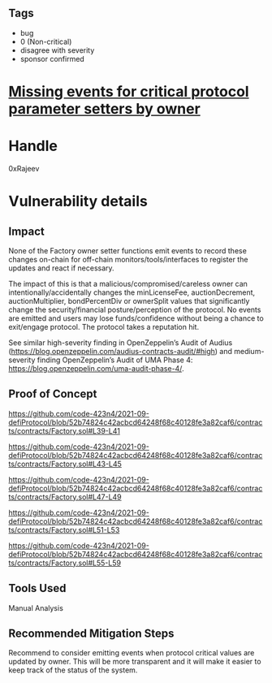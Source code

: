 ## Tags

- bug
- 0 (Non-critical)
- disagree with severity
- sponsor confirmed

# [Missing events for critical protocol parameter setters by owner](https://github.com/code-423n4/2021-09-defiprotocol-findings/issues/171) 

# Handle

0xRajeev


# Vulnerability details

## Impact

None of the Factory owner setter functions emit events to record these changes on-chain for off-chain monitors/tools/interfaces to register the updates and react if necessary.

The impact of this is that a malicious/compromised/careless owner can intentionally/accidentally changes the minLicenseFee, auctionDecrement, auctionMultiplier, bondPercentDiv or ownerSplit values that significantly change the security/financial posture/perception of the protocol. No events are emitted and users may lose funds/confidence without being a chance to exit/engage protocol. The protocol takes a reputation hit.


See similar high-severity finding in OpenZeppelin’s Audit of Audius (https://blog.openzeppelin.com/audius-contracts-audit/#high) and medium-severity finding OpenZeppelin’s Audit of UMA Phase 4: https://blog.openzeppelin.com/uma-audit-phase-4/.

## Proof of Concept

https://github.com/code-423n4/2021-09-defiProtocol/blob/52b74824c42acbcd64248f68c40128fe3a82caf6/contracts/contracts/Factory.sol#L39-L41

https://github.com/code-423n4/2021-09-defiProtocol/blob/52b74824c42acbcd64248f68c40128fe3a82caf6/contracts/contracts/Factory.sol#L43-L45

https://github.com/code-423n4/2021-09-defiProtocol/blob/52b74824c42acbcd64248f68c40128fe3a82caf6/contracts/contracts/Factory.sol#L47-L49

https://github.com/code-423n4/2021-09-defiProtocol/blob/52b74824c42acbcd64248f68c40128fe3a82caf6/contracts/contracts/Factory.sol#L51-L53

https://github.com/code-423n4/2021-09-defiProtocol/blob/52b74824c42acbcd64248f68c40128fe3a82caf6/contracts/contracts/Factory.sol#L55-L59


## Tools Used
Manual Analysis

## Recommended Mitigation Steps
Recommend to consider emitting events when protocol critical values are updated by owner. This will be more transparent and it will make it easier to keep track of the status of the system.

